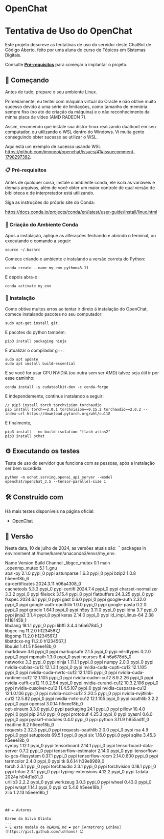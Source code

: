 # OpenChat
# Tentativa de Uso do OpenChat  

Este projeto descreve as tentativas de uso do servidor deste ChatBot de Código Aberto, feito por uma aluna do curso de Tópicos em Sistemas Digitais. 

Consulte **[Pré-requisitos](#-Pr%C3%A9-requisitos)** para começar a implantar o projeto.

## 🚀 Começando

Antes de tudo, prepare o seu ambiente Linux. 

Primeiramente, eu tentei com máquina virtual do Oracle e não obtive muito sucesso devido à uma série de limitações, como tamanho de memória sempre fixo (no ato de criação da máquina) e o não reconhecimento da minha placa de vídeo (AMD RADEON 7). 

Assim, recomendo que instale sua distro-linux realizando dualboot em seu computador, ou utilizando o WSL dentro do Windows. Vi muita gente conseguindo obter sucesso ao utilizar o WSL.  

Aqui está um exemplo de sucesso usando WSL <https://github.com/imoneoi/openchat/issues/41#issuecomment-1798297382>. 



### 📋 Pré-requisitos

Antes de qualquer coisa, instale o ambiente conda, ele isola as variáveis e demais arquivos, além de você obter um maior controle de qual versão de biblioteca e de interpretador está utilizando. 

Siga as instruções do próprio site do Conda: 

<https://docs.conda.io/projects/conda/en/latest/user-guide/install/linux.html>


### 🔧 Criação do Ambiente Conda 

Após a instalação, aplique as alterações fechando e abrindo o terminal, ou executando o comando a seguir: 

```
source ~/.bashrc

```

Comece criando o ambiente e instalando a versão correta do Python: 

```
conda create --name my_env python=3.11
```

E depois abra-o: 

```
conda activate my_env
```


### 🔧 Instalação

Como obtive muitos erros ao tentar ir direto à instalação do OpenChat, comece instalando pacotes no seu computador:


```
sudo apt-get install git
```

E pacotes do python também:

```
pip3 install packaging ninja
```

E atualizar o compilador g++:

```
sudo apt update
sudo apt install build-essential
```

E se você for usar GPU NVIDIA (ou outra sem ser AMD) talvez seja útil ir por esse caminho: 
```
conda install -y cudatoolkit-dev -c conda-forge
```

E independemente, continue instalando a seguir: 
```
// pip3 install torch torchvision torchaudio
pip install torch==2.0.1 torchvision==0.15.2 torchaudio==2.0.2 --index-url https://download.pytorch.org/whl/cu118
```

E finalmente, 
```
pip3 install --no-build-isolation "flash-attn<2"
pip3 install ochat
```


## ⚙️ Executando os testes

Teste de uso do servidor que funciona com as pessoas, após a instalação ser bem sucedida: 

```
python -m ochat.serving.openai_api_server --model openchat/openchat_3.5 --tensor-parallel-size 1
```


## 🛠️ Construído com

Há mais testes disponíveis na página oficial: 

* [OpenChat](https://github.com/imoneoi/openchat) 


## 📌 Versão

Nesta data, 10 de julho de 2024, as versões atuais são:
``
 packages in environment at /home/karen/anaconda3/envs/my_env:

  Name                    Version                   Build  Channel
_libgcc_mutex             0.1                        main  
_openmp_mutex             5.1                       1_gnu  
absl-py                   2.1.0                    pypi_0    pypi
astunparse                1.6.3                    pypi_0    pypi
bzip2                     1.0.8                h5eee18b_6  
ca-certificates           2024.3.11            h06a4308_0  
cachetools                5.3.3                    pypi_0    pypi
certifi                   2024.7.4                 pypi_0    pypi
charset-normalizer        3.3.2                    pypi_0    pypi
filelock                  3.15.4                   pypi_0    pypi
flatbuffers               24.3.25                  pypi_0    pypi
fsspec                    2024.6.1                 pypi_0    pypi
gast                      0.6.0                    pypi_0    pypi
google-auth               2.32.0                   pypi_0    pypi
google-auth-oauthlib      1.0.0                    pypi_0    pypi
google-pasta              0.2.0                    pypi_0    pypi
grpcio                    1.64.1                   pypi_0    pypi
h5py                      3.11.0                   pypi_0    pypi
idna                      3.7                      pypi_0    pypi
jinja2                    3.1.4                    pypi_0    pypi
keras                     2.14.0                   pypi_0    pypi
ld_impl_linux-64          2.38                 h1181459_1  
libclang                  18.1.1                   pypi_0    pypi
libffi                    3.4.4                h6a678d5_1  
libgcc-ng                 11.2.0               h1234567_1  
libgomp                   11.2.0               h1234567_1  
libstdcxx-ng              11.2.0               h1234567_1  
libuuid                   1.41.5               h5eee18b_0  
markdown                  3.6                      pypi_0    pypi
markupsafe                2.1.5                    pypi_0    pypi
ml-dtypes                 0.2.0                    pypi_0    pypi
mpmath                    1.3.0                    pypi_0    pypi
ncurses                   6.4                  h6a678d5_0  
networkx                  3.3                      pypi_0    pypi
ninja                     1.11.1.1                 pypi_0    pypi
numpy                     2.0.0                    pypi_0    pypi
nvidia-cublas-cu12        12.1.3.1                 pypi_0    pypi
nvidia-cuda-cupti-cu12    12.1.105                 pypi_0    pypi
nvidia-cuda-nvrtc-cu12    12.1.105                 pypi_0    pypi
nvidia-cuda-runtime-cu12  12.1.105                 pypi_0    pypi
nvidia-cudnn-cu12         8.9.2.26                 pypi_0    pypi
nvidia-cufft-cu12         11.0.2.54                pypi_0    pypi
nvidia-curand-cu12        10.3.2.106               pypi_0    pypi
nvidia-cusolver-cu12      11.4.5.107               pypi_0    pypi
nvidia-cusparse-cu12      12.1.0.106               pypi_0    pypi
nvidia-nccl-cu12          2.20.5                   pypi_0    pypi
nvidia-nvjitlink-cu12     12.5.82                  pypi_0    pypi
nvidia-nvtx-cu12          12.1.105                 pypi_0    pypi
oauthlib                  3.2.2                    pypi_0    pypi
openssl                   3.0.14               h5eee18b_0  
opt-einsum                3.3.0                    pypi_0    pypi
packaging                 24.1                     pypi_0    pypi
pillow                    10.4.0                   pypi_0    pypi
pip                       24.0                     pypi_0    pypi
protobuf                  4.25.3                   pypi_0    pypi
pyasn1                    0.6.0                    pypi_0    pypi
pyasn1-modules            0.4.0                    pypi_0    pypi
python                    3.11.9               h955ad1f_0  
readline                  8.2                  h5eee18b_0  
requests                  2.32.3                   pypi_0    pypi
requests-oauthlib         2.0.0                    pypi_0    pypi
rsa                       4.9                      pypi_0    pypi
setuptools                69.5.1                   pypi_0    pypi
six                       1.16.0                   pypi_0    pypi
sqlite                    3.45.3               h5eee18b_0  
sympy                     1.12.1                   pypi_0    pypi
tensorboard               2.14.1                   pypi_0    pypi
tensorboard-data-server   0.7.2                    pypi_0    pypi
tensorflow-estimator      2.14.0                   pypi_0    pypi
tensorflow-io-gcs-filesystem 0.37.1                   pypi_0    pypi
tensorflow-rocm           2.14.0.600               pypi_0    pypi
termcolor                 2.4.0                    pypi_0    pypi
tk                        8.6.14               h39e8969_0  
torch                     2.3.1                    pypi_0    pypi
torchaudio                2.3.1                    pypi_0    pypi
torchvision               0.18.1                   pypi_0    pypi
triton                    2.3.1                    pypi_0    pypi
typing-extensions         4.12.2                   pypi_0    pypi
tzdata                    2024a                h04d1e81_0  
urllib3                   2.2.2                    pypi_0    pypi
werkzeug                  3.0.3                    pypi_0    pypi
wheel                     0.43.0                   pypi_0    pypi
wrapt                     1.14.1                   pypi_0    pypi
xz                        5.4.6                h5eee18b_1  
zlib                      1.2.13               h5eee18b_1  

```


## ✒️ Autores

Karen da Silva Olinto
---
⌨️ E este modelo de README.md ❤️ por [Armstrong Lohãns](https://gist.github.com/lohhans) 😊
